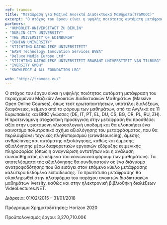```yaml
---
ref: tramooc
title: "Μετάφραση για Μαζικά Ανοικτά Διαδικτυακά Μαθήματα(TraMOOC)"
excerpt: "Ο στόχος του έργου είναι η υψηλής ποιότητας αυτόματη μετάφραση του περιεχομένου Μαζικών Ανοικτών Διαδικτυακών Μαθημάτων (Massive Open Online Courses), όπως τεστ ερωταπαντήσεων, υπότιτλοι διαλέξεων, διαφάνειες, κείμενο από το φόρουμ των μαθημάτων,  από τα Αγγλικά σε 11 Ευρωπαϊκές και BRIC γλώσσες (DE, IT, PT, EL, DU, CS, BG, CR, PL, RU, ZH)."
partners:
- "HUMBOLDT-UNIVERSITAET ZU BERLIN"
- "DUBLIN CITY UNIVERSITY"
- "THE UNIVERSITY OF EDINBURGH"
- "IONIAN UNIVERSITY"
- "STICHTING KATHOLIEKE UNIVERSITEIT"
- "EASN Technology Innovation Services BVBA"
- "Deluxe Media Europe Ltd"
- "STICHTING KATHOLIEKE UNIVERSITEIT BRABANT UNIVERSITEIT VAN TILBURG"
- "IVERSITY GMBH"
- "KNOWLEDGE 4 ALL FOUNDATION LBG"

web: "http://tramooc.eu/"
---
```


Ο στόχος του έργου είναι η υψηλής ποιότητας αυτόματη μετάφραση του περιεχομένου Μαζικών Ανοικτών Διαδικτυακών Μαθημάτων (Massive Open Online Courses), όπως τεστ ερωταπαντήσεων, υπότιτλοι διαλέξεων, διαφάνειες, κείμενο από το φόρουμ των μαθημάτων,  από τα Αγγλικά σε 11 Ευρωπαϊκές και BRIC γλώσσες (DE, IT, PT, EL, DU, CS, BG, CR, PL, RU, ZH). Η προτεινόμενη στοχαστική προσέγγιση στην μετάφραση θα προσθέσει αξία στην υφιστάμενη γλωσσολογική υποδομή και θα υλοποιήσει ένα καινοτόμο πολυτροπικό σχήμα αξιολόγησης του μεταφράσματος, που θα περιλαμβάνει τεχνικές πληθοπορισμού (crowdsourcing), άμεσης ανθρώπινης και αυτόματης αξιολόγησης, καθώς και έμμεσης αξιολόγησης μέσω διαφορετικών εργασιών εξόρυξης κειμενικής πληροφορίας (όπως η αναγνώριση οντοτήτων και η ανάλυση συναισθήματος σε κείμενα του κοινωνικού φόρουμ των μαθημάτων). Τα αποτελέσματα της αξιολόγησης θα συνδυαστούν σε ένα διάνυσμα ανατροφοδότησης που θα εισάγει στον επόμενο κύκλο μετάφρασης καλύτερα δεδομένα εκπαίδευσης. Το πρωτότυπο μετάφρασης θα ολοκληρωθεί στην πλατφόρμα του παρόχου ανοικτών διαδικτυακών μαθημάτων Iversity, καθώς και στην ηλεκτρονική  βιβλιοθήκη διαλέξεων VideoLectures.NET.

Διάρκεια: 01/02/2015 – 31/01/2018

Πρόγραμμα Χρηματοδότησης: Ηorizon 2020

Προϋπολογισμός έργου: 3,270,710.00€




